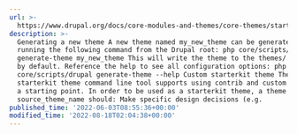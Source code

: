 ```yaml
---
url: >-
  https://www.drupal.org/docs/core-modules-and-themes/core-themes/starterkit-theme
description: >-
  Generating a new theme A new theme named my_new_theme can be generated by
  running the following command from the Drupal root: php core/scripts/drupal
  generate-theme my_new_theme This will write the theme to the themes/ directory
  by default. Reference the help to see all configuration options: php
  core/scripts/drupal generate-theme --help Custom starterkit theme The
  starterkit theme command line tool supports using contrib and custom themes as
  a starting point. In order to be used as a starterkit theme, a theme named
  source_theme_name should: Make specific design decisions (e.g.
published_time: '2022-06-03T08:55:36+00:00'
modified_time: '2022-08-18T02:04:38+00:00'
---
```

